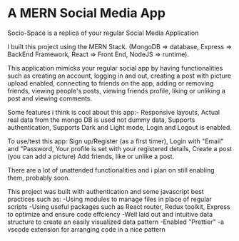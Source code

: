 # A MERN Social Media App

Socio-Space is a replica of your regular Social Media Application

I built this project using the MERN Stack. (MongoDB => database, Express => BackEnd Framework, React => Front End, NodeJS => runtime).

This application mimicks your regular social app by having functionalities such as creating an account, logging in and out, creating a post with picture upload enabled, connecting to friends on the app, adding or removing friends, viewing people's posts, viewing friends profile, liking or unliking a post and viewing comments.

Some features i think is cool about this app:-
Responsive layouts,
Actual real data from the mongo DB is used not dummy data,
Supports authentication,
Supports Dark and Light mode,
Login and Logout is enabled.

To use/test this app:
Sign up/Register (as a first timer),
Login with "Email" and "Password,
Your profile is set with your registered details,
Create a post (you can add a picture)
Add friends,
like or unlike a post.

There are a lot of unattended functionalities and i plan on still enabling them, probably soon.

This project was built with authentication and some javascript best practices such as:
-Using modules to manage files in place of regular scripts
-Using useful packages such as React router, Redux toolkit, Express to optimize and ensure code effciency
-Well laid out and intuitive data structure to create an easily visualized data pattern
-Enabled "Prettier" -a vscode extension for arranging code in a nice pattern


